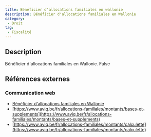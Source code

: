```yaml
---
title: Bénéficier d'allocations familiales en wallonie
description: Bénéficier d'allocations familiales en Wallonie
category: 
 - Droit
tag: 
 - Fiscalité
---
```


## Description

Bénéficier d'allocations familiales en Wallonie.
False

## Références externes 

### Communication web

- [Bénéficier d'allocations familiales en Wallonie](https://www.wallonie.be/fr/demarches/beneficier-dallocations-familiales-en-wallonie)
- [https://www.aviq.be/fr/allocations-familiales/montants/bases-et-supplements](https://www.aviq.be/fr/allocations-familiales/montants/bases-et-supplements)
- [https://www.aviq.be/fr/allocations-familiales/montants/calculette](https://www.aviq.be/fr/allocations-familiales/montants/calculette)


